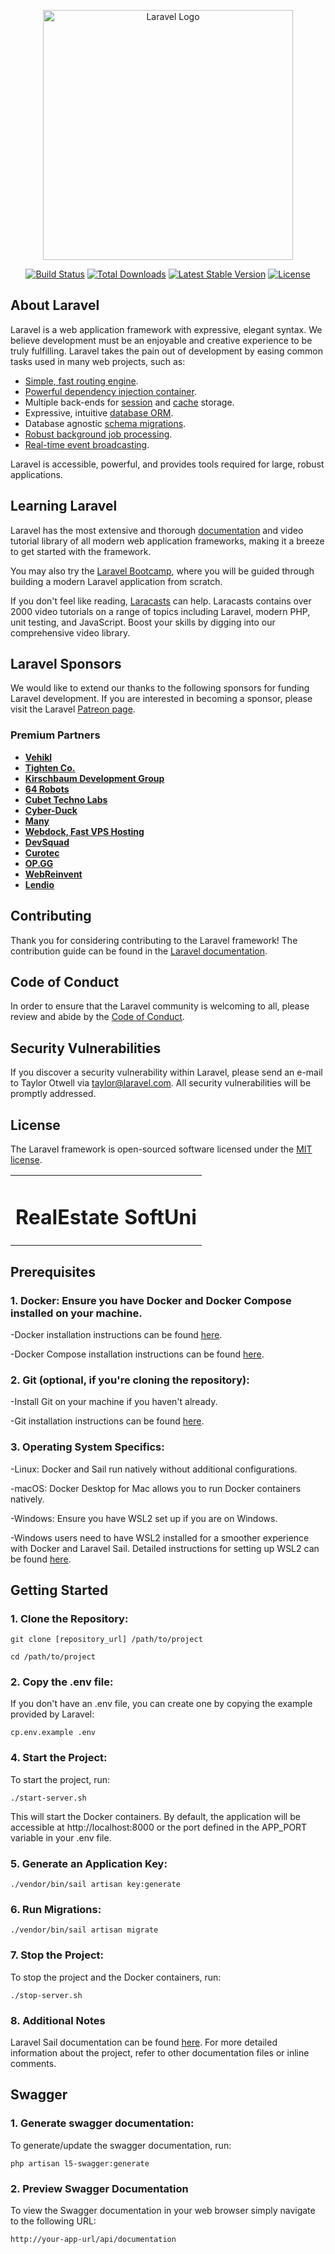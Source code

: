 <p align="center"><a href="https://laravel.com" target="_blank"><img src="https://raw.githubusercontent.com/laravel/art/master/logo-lockup/5%20SVG/2%20CMYK/1%20Full%20Color/laravel-logolockup-cmyk-red.svg" width="400" alt="Laravel Logo"></a></p>

<p align="center">
<a href="https://github.com/laravel/framework/actions"><img src="https://github.com/laravel/framework/workflows/tests/badge.svg" alt="Build Status"></a>
<a href="https://packagist.org/packages/laravel/framework"><img src="https://img.shields.io/packagist/dt/laravel/framework" alt="Total Downloads"></a>
<a href="https://packagist.org/packages/laravel/framework"><img src="https://img.shields.io/packagist/v/laravel/framework" alt="Latest Stable Version"></a>
<a href="https://packagist.org/packages/laravel/framework"><img src="https://img.shields.io/packagist/l/laravel/framework" alt="License"></a>
</p>

## About Laravel

Laravel is a web application framework with expressive, elegant syntax. We believe development must be an enjoyable and creative experience to be truly fulfilling. Laravel takes the pain out of development by easing common tasks used in many web projects, such as:

- [Simple, fast routing engine](https://laravel.com/docs/routing).
- [Powerful dependency injection container](https://laravel.com/docs/container).
- Multiple back-ends for [session](https://laravel.com/docs/session) and [cache](https://laravel.com/docs/cache) storage.
- Expressive, intuitive [database ORM](https://laravel.com/docs/eloquent).
- Database agnostic [schema migrations](https://laravel.com/docs/migrations).
- [Robust background job processing](https://laravel.com/docs/queues).
- [Real-time event broadcasting](https://laravel.com/docs/broadcasting).

Laravel is accessible, powerful, and provides tools required for large, robust applications.

## Learning Laravel

Laravel has the most extensive and thorough [documentation](https://laravel.com/docs) and video tutorial library of all modern web application frameworks, making it a breeze to get started with the framework.

You may also try the [Laravel Bootcamp](https://bootcamp.laravel.com), where you will be guided through building a modern Laravel application from scratch.

If you don't feel like reading, [Laracasts](https://laracasts.com) can help. Laracasts contains over 2000 video tutorials on a range of topics including Laravel, modern PHP, unit testing, and JavaScript. Boost your skills by digging into our comprehensive video library.

## Laravel Sponsors

We would like to extend our thanks to the following sponsors for funding Laravel development. If you are interested in becoming a sponsor, please visit the Laravel [Patreon page](https://patreon.com/taylorotwell).

### Premium Partners

- **[Vehikl](https://vehikl.com/)**
- **[Tighten Co.](https://tighten.co)**
- **[Kirschbaum Development Group](https://kirschbaumdevelopment.com)**
- **[64 Robots](https://64robots.com)**
- **[Cubet Techno Labs](https://cubettech.com)**
- **[Cyber-Duck](https://cyber-duck.co.uk)**
- **[Many](https://www.many.co.uk)**
- **[Webdock, Fast VPS Hosting](https://www.webdock.io/en)**
- **[DevSquad](https://devsquad.com)**
- **[Curotec](https://www.curotec.com/services/technologies/laravel/)**
- **[OP.GG](https://op.gg)**
- **[WebReinvent](https://webreinvent.com/?utm_source=laravel&utm_medium=github&utm_campaign=patreon-sponsors)**
- **[Lendio](https://lendio.com)**

## Contributing

Thank you for considering contributing to the Laravel framework! The contribution guide can be found in the [Laravel documentation](https://laravel.com/docs/contributions).

## Code of Conduct

In order to ensure that the Laravel community is welcoming to all, please review and abide by the [Code of Conduct](https://laravel.com/docs/contributions#code-of-conduct).

## Security Vulnerabilities

If you discover a security vulnerability within Laravel, please send an e-mail to Taylor Otwell via [taylor@laravel.com](mailto:taylor@laravel.com). All security vulnerabilities will be promptly addressed.

## License

The Laravel framework is open-sourced software licensed under the [MIT license](https://opensource.org/licenses/MIT).

<table align="center">
  <tr>
    <td><h1>RealEstate SoftUni</h1></td>
  </tr>
</table>

## Prerequisites

### 1. Docker: Ensure you have Docker and Docker Compose installed on your machine.
 -Docker installation instructions can be found [here](https://docs.docker.com/get-docker/).</p>
 -Docker Compose installation instructions can be found [here](https://docs.docker.com/compose/install/).</p>

### 2. Git (optional, if you're cloning the repository): 
-Install Git on your machine if you haven't already.</p>
-Git installation instructions can be found [here](https://git-scm.com/book/en/v2/Getting-Started-Installing-Git/).</p>

### 3. Operating System Specifics:
 -Linux: Docker and Sail run natively without additional configurations.</p>
 -macOS: Docker Desktop for Mac allows you to run Docker containers natively.</p>
 -Windows: Ensure you have WSL2 set up if you are on Windows.</p>
 -Windows users need to have WSL2 installed for a smoother experience with Docker and Laravel Sail. Detailed instructions for setting up WSL2 can be found [here](https://learn.microsoft.com/en-us/windows/wsl/install/).</p>


## Getting Started

### 1. Clone the Repository:

```
git clone [repository_url] /path/to/project
```
```
cd /path/to/project
```

### 2. Copy the .env file:
If you don't have an .env file, you can create one by copying the example provided by Laravel:

```
cp.env.example .env
```

### 4. Start the Project:

To start the project, run:

```
./start-server.sh
```
This will start the Docker containers. By default, the application will be accessible at http://localhost:8000 or the port defined in the APP_PORT variable in your .env file.

### 5. Generate an Application Key:
```
./vendor/bin/sail artisan key:generate
```

### 6. Run Migrations:
```
./vendor/bin/sail artisan migrate
```

### 7. Stop the Project:
To stop the project and the Docker containers, run:

```
./stop-server.sh
```

### 8. Additional Notes
Laravel Sail documentation can be found [here](https://laravel.com/docs/10.x/sail/).
For more detailed information about the project, refer to other documentation files or inline comments.


## Swagger

### 1. Generate swagger documentation:
To generate/update the swagger documentation, run:

```
php artisan l5-swagger:generate
```
### 2. Preview Swagger Documentation
To view the Swagger documentation in your web browser simply navigate to the following URL:

```
http://your-app-url/api/documentation
```
